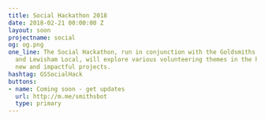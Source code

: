 ```yaml
---
title: Social Hackathon 2018
date: 2018-02-21 00:00:00 Z
layout: soon
projectname: social
og: og.png
one_line: The Social Hackathon, run in conjunction with the Goldsmiths Careers Service
  and Lewisham Local, will explore various volunteering themes in the hope of creating
  new and impactful projects.
hashtag: GSSocialHack
buttons:
- name: Coming soon - get updates
  url: http://m.me/smithsbot
  type: primary
---
```



